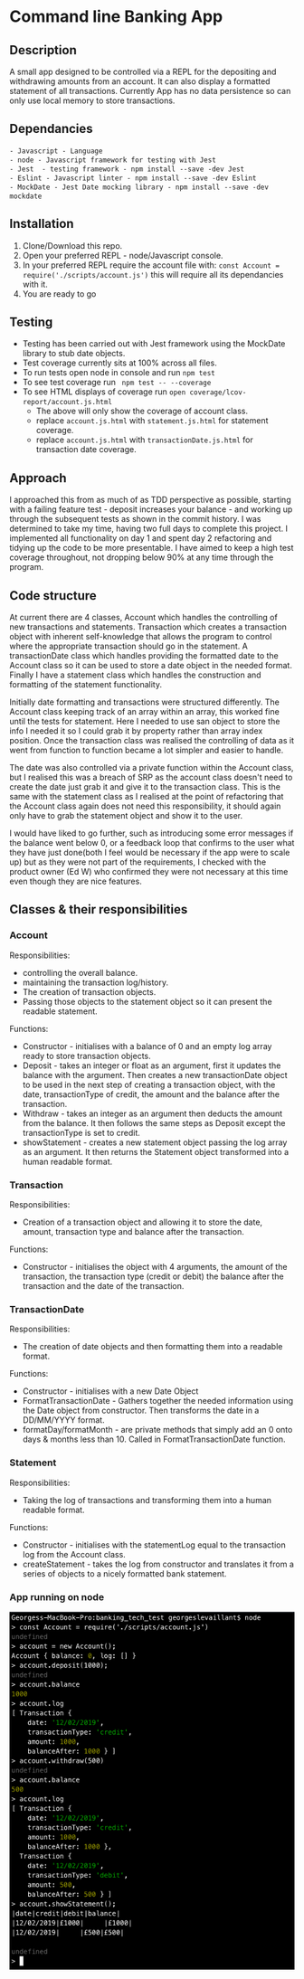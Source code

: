 # Command line Banking App

## Description

A small app designed to be controlled via a REPL for the depositing and withdrawing amounts from an account. It can also display a formatted statement of all transactions. Currently App has no data persistence so can only use local memory to store transactions.

## Dependancies
```
- Javascript - Language
- node - Javascript framework for testing with Jest
- Jest  - testing framework - npm install --save -dev Jest
- Eslint - Javascript linter - npm install --save -dev Eslint
- MockDate - Jest Date mocking library - npm install --save -dev mockdate
```
## Installation

1. Clone/Download this repo.
2. Open your preferred REPL - node/Javascript console.
3. In your preferred REPL require the account file with: ```const Account = require('./scripts/account.js')``` this will require all its dependancies with it.
4. You are ready to go

## Testing

- Testing has been carried out with Jest framework using the MockDate library to stub date objects.
- Test coverage currently sits at 100% across all files.
- To run tests open node in console and run ``` npm test ```
- To see test coverage run ``` npm test -- --coverage```
- To see HTML displays of coverage run ```open coverage/lcov-report/account.js.html```
    - The above will only show the coverage of account class.
    - replace ```account.js.html``` with ```statement.js.html``` for statement coverage.
    - replace ```account.js.html``` with ```transactionDate.js.html``` for transaction date coverage.

## Approach

I approached this from as much of as TDD perspective as possible, starting with a failing feature test - deposit increases your balance - and working up through the subsequent tests as shown in the commit history. I was determined to take my time, having two full days to complete this project. I implemented all functionality on day 1 and spent day 2 refactoring and tidying up the code to be more presentable. I have aimed to keep a high test coverage throughout, not dropping below 90% at any time through the program.

## Code structure

At current there are 4 classes, Account which handles the controlling of new transactions and statements. Transaction which creates a transaction object with inherent self-knowledge that allows the program to control where the appropriate transaction should go in the statement. A transactionDate class which handles providing the formatted date to the Account class so it can be used to store a date object in the needed format. Finally I have a statement class which handles the construction and formatting of the statement functionality.

Initially date formatting and transactions were structured differently. The Account class keeping track of an array within an array, this worked fine until the tests for statement. Here I needed to use san object to store the info I needed it so I could grab it by property rather than array index position. Once the transaction class was realised the controlling of data as it went from function to function became a lot simpler and easier to handle.

The date was also controlled via a private function within the Account class, but I realised this was a breach of SRP as the account class doesn't need to create the date just grab it and give it to the transaction class. This is the same with the statement class as I realised at the point of refactoring that the Account class again does not need this responsibility, it should again only have to grab the statement object and show it to the user.

I would have liked to go further, such as introducing some error messages if the balance went below 0, or a feedback loop that confirms to the user what they have just done(both I feel would be necessary if the app were to scale up) but as they were not part of the requirements, I checked with the product owner (Ed W) who confirmed they were not necessary at this time even though they are nice features.

## Classes & their responsibilities

### Account

Responsibilities:
 - controlling the overall balance.
 - maintaining the transaction log/history.
 -  The creation of transaction objects.
 - Passing those objects to the statement object so it can present the readable statement.

Functions:
  - Constructor - initialises with a balance of 0 and an empty log array ready to store transaction objects.
  - Deposit  - takes an integer or float as an argument, first it updates the balance with the argument. Then creates a new transactionDate object to be used in the next step of creating a transaction object, with the date, transactionType of credit, the amount and the balance after the transaction.
  - Withdraw - takes an integer as an argument then deducts the amount from the balance. It then follows the same steps as Deposit except the transactionType is set to credit.
  - showStatement - creates a new statement object passing the log array as an argument. It then returns the Statement object transformed into a human readable format.

### Transaction

Responsibilities:
 - Creation of a transaction object and allowing it to store the date, amount, transaction type and balance after the transaction.

 Functions:
 - Constructor - initialises the object with 4 arguments, the amount of the transaction, the transaction type (credit or debit) the balance after the transaction and the date of the transaction.

### TransactionDate

Responsibilities:
- The creation of date objects and then formatting them into a readable format.

Functions:
- Constructor - initialises with a new Date Object
- FormatTransactionDate - Gathers together the needed information using the Date object from constructor. Then transforms the date in a DD/MM/YYYY format.
- formatDay/formatMonth - are private methods that simply add an 0 onto days & months less than 10. Called in FormatTransactionDate function.

### Statement

Responsibilities:
- Taking the log of transactions and transforming them into a human readable format.

Functions:
- Constructor - initialises with the statementLog equal to the transaction log from the Account class.
- createStatement - takes the log from constructor and translates it from a series of objects to a nicely formatted bank statement.

### App running on node
![picture](/images/Pic1.png)
